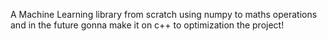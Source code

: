 A Machine Learning library from scratch using numpy to maths operations and in the future gonna make it on c++ to optimization the project!
